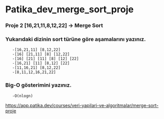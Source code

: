 # Patika_dev_merge_sort_proje

### Proje 2 [16,21,11,8,12,22] -> Merge Sort

### Yukarıdaki dizinin sort türüne göre aşamalarını yazınız.

       -[16,21,11] [8,12,22]
       -[16] [21,11] [8] [12,22]
       -[16] [21] [11] [8] [12] [22]
       -[16,21] [11] [8,12] [22]
       -[11,16,21] [8,12,22]
       -[8,11,12,16,21,22]
       
### Big-O gösterimini yazınız.

       -O(nlogn)

https://app.patika.dev/courses/veri-yapilari-ve-algoritmalar/merge-sort-proje
